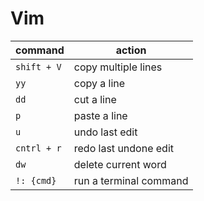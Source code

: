 # Vim 

| command | action |
|---------|--------|
| `shift + V` | copy multiple lines |
| `yy` | copy a line |
| `dd` | cut a line |
| `p` | paste a line |
| `u` | undo last edit |
| `cntrl + r` | redo last undone edit |
| `dw` | delete current word
| `!: {cmd}` | run a terminal command |
